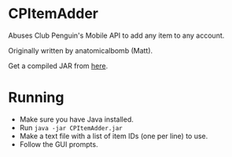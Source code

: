 CPItemAdder
===========

Abuses Club Penguin's Mobile API to add any item to any account.

Originally written by anatomicalbomb (Matt).

Get a compiled JAR from [here](https://github.com/widd/CPItemAdder/releases/download/v1.0/CPItemAdder.jar).


Running
===========
* Make sure you have Java installed.
* Run `java -jar CPItemAdder.jar`
* Make a text file with a list of item IDs (one per line) to use.
* Follow the GUI prompts.
